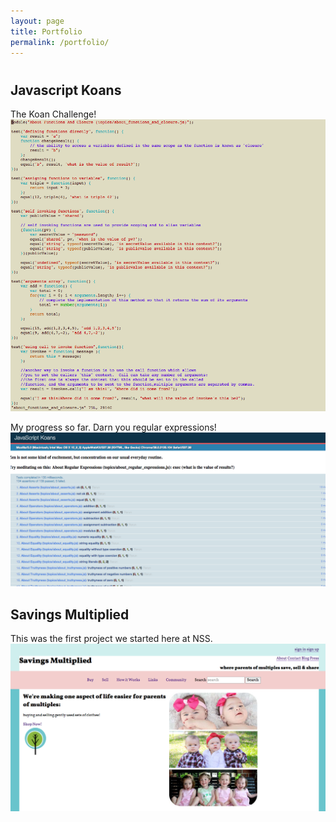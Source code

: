 ```yaml
---
layout: page
title: Portfolio
permalink: /portfolio/
---
```


<h1 class="page-heading"></h1>

## Javascript Koans
The Koan Challenge!
<img src="portfolio-images\koan-1.png"/>


My progress so far. Darn you regular expressions!
<img src="portfolio-images\koan-2.png"/>

## Savings Multiplied
This was the first project we started here at NSS.
<img src="portfolio-images\savings-multiplied.png"/>


